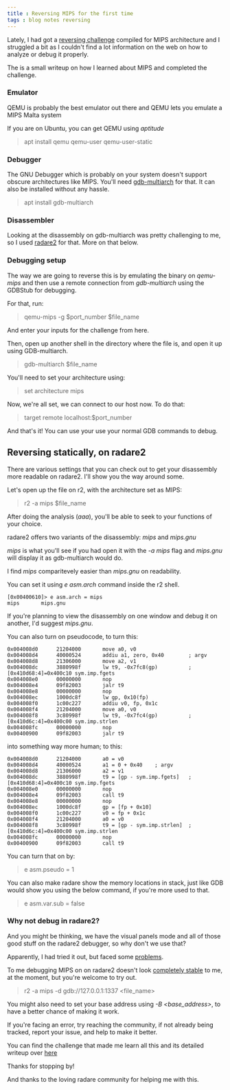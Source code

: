 ```yaml
---
title : Reversing MIPS for the first time
tags : blog notes reversing
---
```


Lately, I had got a [reversing challenge](https://github.com/s34s0n/multiarch/tree/master/mips/challenges/word_generator) compiled for MIPS architecture and I struggled a bit as I couldn't find a lot information on the web on how to analyze or debug it properly.

The is a small writeup on how I learned about MIPS and completed the challenge.

### Emulator
QEMU is probably the best emulator out there and QEMU lets you emulate a MIPS Malta system

If you are on Ubuntu, you can get QEMU using _aptitude_
> apt install qemu qemu-user qemu-user-static

### Debugger
The GNU Debugger which is probably on your system doesn't support obscure architectures like MIPS. You'll need [gdb-multiarch](https://packages.debian.org/sid/gdb-multiarch) for that.
It can also be installed without any hassle.
> apt install gdb-multiarch

### Disassembler
Looking at the disassembly on gdb-multiarch was pretty challenging to me, so I used [radare2](radare.org) for that. More on that below.

### Debugging setup
The way we are going to reverse this is by emulating the binary on _qemu-mips_ and then use a remote connection from _gdb-multiarch_ using the GDBStub for debugging.

For that, run:

> qemu-mips -g $port_number $file_name

And enter your inputs for the challenge from here.

Then, open up another shell in the directory where the file is, and open it up using GDB-multiarch.

> gdb-multiarch $file_name

You'll need to set your architecture using:
> set architecture mips

Now, we're all set, we can connect to our host now. To do that:
> target remote localhost:$port_number

And that's it! 
You can use your use your normal GDB commands to debug.

## Reversing statically, on radare2

There are various settings that you can check out to get your disassembly more readable on radare2. I'll show you the way around some.

Let's open up the file on r2, with the architecture set as MIPS:

> r2 -a mips $file_name

After doing the analysis (_aaa_), you'll be able to seek to your functions of your choice.

radare2 offers two variants of the disassembly: _mips_ and _mips.gnu_

_mips_ is what you'll see if you had open it with the _-a mips_ flag and
_mips.gnu_ will display it as gdb-multiarch would do.

I find _mips_ comparitevely easier than _mips.gnu_ on readability.

You can set it using _e asm.arch_ command inside the r2 shell.

```
[0x00400610]> e asm.arch = mips
mips       mips.gnu   
```

If you're planning to view the disassembly on one window and debug it on another, I'd suggest _mips.gnu_. 

You can also turn on pseudocode, to turn this:

```
0x004008d0      21204000       move a0, v0
0x004008d4      40000524       addiu a1, zero, 0x40        ; argv
0x004008d8      21306000       move a2, v1
0x004008dc      3880998f       lw t9, -0x7fc8(gp)          ; [0x410d68:4]=0x400c10 sym.imp.fgets
0x004008e0      00000000       nop
0x004008e4      09f82003       jalr t9
0x004008e8      00000000       nop
0x004008ec      1000dc8f       lw gp, 0x10(fp)
0x004008f0      1c00c227       addiu v0, fp, 0x1c
0x004008f4      21204000       move a0, v0
0x004008f8      3c80998f       lw t9, -0x7fc4(gp)          ; [0x410d6c:4]=0x400c00 sym.imp.strlen
0x004008fc      00000000       nop
0x00400900      09f82003       jalr t9
```

into something way more human; to this:

```
0x004008d0      21204000       a0 = v0
0x004008d4      40000524       a1 = 0 + 0x40    ; argv
0x004008d8      21306000       a2 = v1
0x004008dc      3880998f       t9 = [gp - sym.imp.fgets]   ; [0x410d68:4]=0x400c10 sym.imp.fgets
0x004008e0      00000000       nop
0x004008e4      09f82003       call t9
0x004008e8      00000000       nop
0x004008ec      1000dc8f       gp = [fp + 0x10]
0x004008f0      1c00c227       v0 = fp + 0x1c
0x004008f4      21204000       a0 = v0
0x004008f8      3c80998f       t9 = [gp - sym.imp.strlen]  ; [0x410d6c:4]=0x400c00 sym.imp.strlen
0x004008fc      00000000       nop
0x00400900      09f82003       call t9
```

You can turn that on by:
> e asm.pseudo = 1

You can also make radare show the memory locations in stack, just like GDB would show you using the below command, if you're more used to that.

> e asm.var.sub = false

### Why not debug in radare2?
And you might be thinking, we have the visual panels mode and all of those good stuff on the radare2 debugger, so why don't we use that?

Apparently, I had tried it out, but faced some [problems](https://github.com/radareorg/radare2/issues/16680). 

To me debugging MIPS on on radare2 doesn't look [completely stable](https://github.com/radareorg/radare2/issues?q=is%3Aissue+is%3Aopen+MIPS) to me, at the moment, but you're welcome to try out.

> r2 -a mips -d gdb://127.0.0.1:1337 <file_name>

You might also need to set your base address using _-B <base_address>_, to have a better chance of making it work.

If you're facing an error, try reaching the community, if not already being tracked, report your issue, and help to make it better.

You can find the challenge that made me learn all this and its detailed writeup over [here](https://github.com/s34s0n/multiarch/tree/master/mips/challenges/word_generator)

Thanks for stopping by!

And thanks to the loving radare community for helping me with this.
